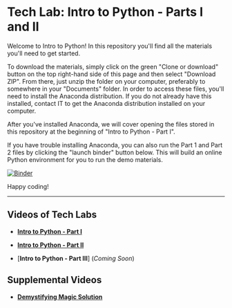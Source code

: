 # Tech Lab: Intro to Python - Parts I and II

Welcome to Intro to Python! In this repository you'll find all the materials you'll need to get started. 

To download the materials, simply click on the green "Clone or download" button on the top right-hand side of this page and then select "Download ZIP". From there, just unzip the folder on your computer, preferably to somewhere in your "Documents" folder. In order to access these files, you'll need to install the Anaconda distribution. If you do not already have this installed, contact IT to get the Anaconda distribution installed on your computer. 

After you've installed Anaconda, we will cover opening the files stored in this repository at the beginning of "Intro to Python - Part I". 

If you have trouble installing Anaconda, you can also run the Part 1 and Part 2 files by clicking the "launch binder" button below. This will build an online Python environment for you to run the demo materials. 

[![Binder](https://mybinder.org/badge_logo.svg)](https://mybinder.org/v2/gh/cra-international/Intro-to-Python/master)

Happy coding!

-------------------
## Videos of Tech Labs

* [**Intro to Python - Part I**](https://web.microsoftstream.com/video/bc1d90c8-3dfe-40b9-a12c-ef2b2672bd79)

* [**Intro to Python - Part II**](https://web.microsoftstream.com/video/58f61377-a556-40f8-aae5-8a2148c33e88)

* [**Intro to Python - Part III**] (*Coming Soon*)

## Supplemental Videos

* [**Demystifying Magic Solution**](https://web.microsoftstream.com/video/bbf903ea-d081-4b8f-8224-13afcf3c8ddc)
